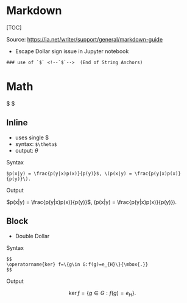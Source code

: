 <h1>Markdown</h1>

[TOC]

Source: https://ia.net/writer/support/general/markdown-guide

- Escape Dollar sign issue in Jupyter notebook
```
### use of `$` <!--`$`-->  (End of String Anchors)
```

# Math

<span>$ $</span>

## Inline
- uses single \$
- syntax: `$\theta$`
- output: $\theta$


Syntax

```
$p(x|y) = \frac{p(y|x)p(x)}{p(y)}$, \(p(x|y) = \frac{p(y|x)p(x)}{p(y)}\).
```

Output

$p(x|y) = \frac{p(y|x)p(x)}{p(y)}$, \(p(x|y) = \frac{p(y|x)p(x)}{p(y)}\).


## Block
- Double Dollar

Syntax

```
$$
\operatorname{ker} f=\{g\in G:f(g)=e_{H}\}{\mbox{.}}
$$
```

Output

$$
\operatorname{ker} f=\{g\in G:f(g)=e_{H}\}{\mbox{.}}
$$


